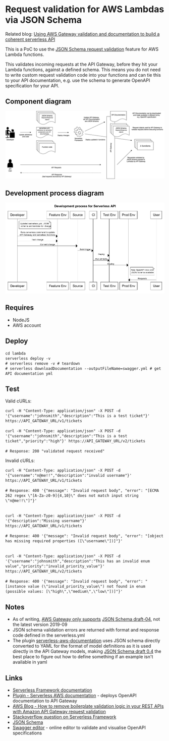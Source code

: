 # Request validation for AWS Lambdas via JSON Schema

Related blog: [Using AWS Gateway validation and documentation to build a coherent serverless API](http://stevenalexander.github.io/2020/02/20/using-aws-gateway-validation-and-documentation-to-build-a-coherent-serverless-api.html)

This is a PoC to use the [JSON Schema request validation](https://docs.aws.amazon.com/apigateway/latest/developerguide/api-gateway-method-request-validation.html) feature for AWS Lambda functions.

This validates incoming requests at the API Gateway, before they hit your Lambda functions, against a defined schema. This means you do not need to write custom request validation code into your functions and can tie this to your API documentation, e.g. use the schema to generate OpenAPI specification for your API.

## Component diagram

![component diagram](https://raw.githubusercontent.com/stevenalexander/aws-lambda-request-validation/master/images/serverless-api-documentation-component-diagram.png "component diagram")

## Development process diagram

![Development process diagram](https://raw.githubusercontent.com/stevenalexander/aws-lambda-request-validation/master/images/development-process-for-serverless-api.png "Development process diagram")

## Requires

* NodeJS
* AWS account

## Deploy

```
cd lambda
serverless deploy -v
# serverless remove -v # teardown
# serverless downloadDocumentation --outputFileName=swagger.yml # get API documentation yml
```

## Test

Valid cURLs:
```
curl -H "Content-Type: application/json" -X POST -d '{"username":"johnsmith","description":"This is a test ticket"}' https://API_GATEWAY_URL/v1/tickets

curl -H "Content-Type: application/json" -X POST -d '{"username":"johnsmith","description":"This is a test ticket","priority":"high"}' https://API_GATEWAY_URL/v2/tickets

# Response: 200 "validated request received"
```

Invalid cURLs:
```
curl -H "Content-Type: application/json" -X POST -d '{"username":"n@me!!","description":"invalid username"}' https://API_GATEWAY_URL/v1/tickets

# Response: 400 '{"message": "Invalid request body", "error": "[ECMA 262 regex \"[A-Za-z0-9]{4,10}\" does not match input string \"n@me!!\"]"}'


curl -H "Content-Type: application/json" -X POST -d '{"description":"Missing username"}' https://API_GATEWAY_URL/v1/tickets

# Response: 400 '{"message": "Invalid request body", "error": "[object has missing required properties ([\"username\"])]"}'


curl -H "Content-Type: application/json" -X POST -d '{"username":"johnsmith","description":"This has an invalid enum value","priority":"invalid_priority_value"}' https://API_GATEWAY_URL/v2/tickets

# Response: 400 '{"message": "Invalid request body", "error": "[instance value (\"invalid_priority_value\") not found in enum (possible values: [\"high\",\"medium\",\"low\"])]"}'
```

## Notes

* As of writing, [AWS Gateway only supports](https://docs.aws.amazon.com/apigateway/api-reference/resource/model/) [JSON Schema draft-04](https://tools.ietf.org/html/draft-zyp-json-schema-04), not the latest version 2019-09
* JSON schema validation errors are returned with format and response code defined in the serverless.yml
* The plugin [serverless-aws-documentation](https://github.com/deliveryhero/serverless-aws-documentation) uses JSON schema directly converted to YAML for the format of model definitions as it is used directly in the API Gateway models, making [JSON Schema draft 0.4](https://tools.ietf.org/html/draft-zyp-json-schema-04#section-7.2.3) the best place to figure out how to define something if an example isn't available in yaml

## Links

* [Serverless Framework documentation](https://serverless.com/framework/docs/providers/aws/events/apigateway/#request-schema-validation)
* [Plugin - Serverless AWS documentation](https://github.com/deliveryhero/serverless-aws-documentation) - deploys OpenAPI documentation to API Gateway
* [AWS Blog - How to remove boilerplate validation logic in your REST APIs with Amazon API Gateway request validation](https://aws.amazon.com/blogs/compute/how-to-remove-boilerplate-validation-logic-in-your-rest-apis-with-amazon-api-gateway-request-validation/)
* [Stackoverflow question on Serverless Framework](https://stackoverflow.com/questions/51951810/use-swagger-api-validation-with-serverless-framework)
* [JSON Schema](https://json-schema.org/)
* [Swagger editor](https://editor.swagger.io/) - online editor to validate and visualise OpenAPI specifications
